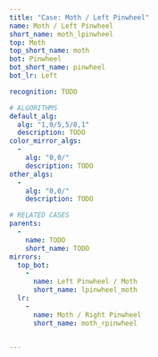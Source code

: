 ```yaml
---
title: "Case: Moth / Left Pinwheel"
name: Moth / Left Pinwheel
short_name: moth_lpinwheel
top: Moth
top_short_name: moth
bot: Pinwheel
bot_short_name: pinwheel
bot_lr: Left

recognition: TODO

# ALGORITHMS
default_alg:
  alg: "1,0/5,5/0,1"
  description: TODO
color_mirror_algs:
  -
    alg: "0,0/"
    description: TODO
other_algs:
  -
    alg: "0,0/"
    description: TODO

# RELATED CASES
parents:
  -
    name: TODO
    short_name: TODO
mirrors:
  top_bot:
    -
      name: Left Pinwheel / Moth
      short_name: lpinwheel_moth
  lr:
    -
      name: Moth / Right Pinwheel
      short_name: moth_rpinwheel


---
```


